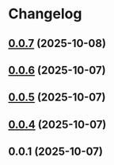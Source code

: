 # Changelog

## [0.0.7](https://github.com/EthanShoeDev/fressh/compare/@fressh/react-native-xtermjs-webview-v0.0.6...${npm.name}-v0.0.7) (2025-10-08)

## [0.0.6](https://github.com/EthanShoeDev/fressh/compare/@fressh/react-native-xtermjs-webview-v0.0.5...${npm.name}-v0.0.6) (2025-10-07)

## [0.0.5](https://github.com/EthanShoeDev/fressh/compare/@fressh/react-native-xtermjs-webview-v0.0.4...${npm.name}-v0.0.5) (2025-10-07)

## [0.0.4](https://github.com/EthanShoeDev/fressh/compare/@fressh/react-native-xtermjs-webview-v0.0.1...${npm.name}-v0.0.4) (2025-10-07)

## 0.0.1 (2025-10-07)

